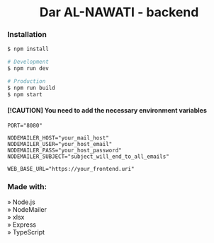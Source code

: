 <h1 align="center">Dar AL-NAWATI - backend</h1>

### Installation

```bash
$ npm install

# Development
$ npm run dev

# Production
$ npm run build
$ npm start
```

#### [!CAUTION] You need to add the necessary environment variables

```env
PORT="8080"

NODEMAILER_HOST="your_mail_host"
NODEMAILER_USER="your_host_email"
NODEMAILER_PASS="your_host_password"
NODEMAILER_SUBJECT="subject_will_end_to_all_emails"

WEB_BASE_URL="https://your_frontend.uri"
```

### Made with:

» Node.js <br>
» NodeMailer <br>
» xlsx <br>
» Express <br>
» TypeScript <br>

